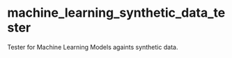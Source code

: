 # machine_learning_synthetic_data_tester
Tester for Machine Learning Models againts synthetic data.
